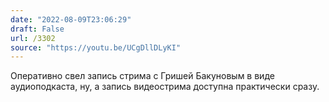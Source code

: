 ```yaml
---
date: "2022-08-09T23:06:29"
draft: False
url: /3302
source: "https://youtu.be/UCgDllDLyKI"
---
```


Оперативно свел запись стрима с Гришей Бакуновым в виде аудиоподкаста, ну, а запись видеострима доступна практически сразу.
